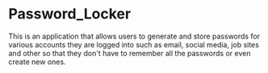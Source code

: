# Password_Locker
This is an application that allows users to generate and store passwords for various accounts they are logged into such as email, social media, job sites and other so that they don't have to remember all the passwords or even create new ones. 
